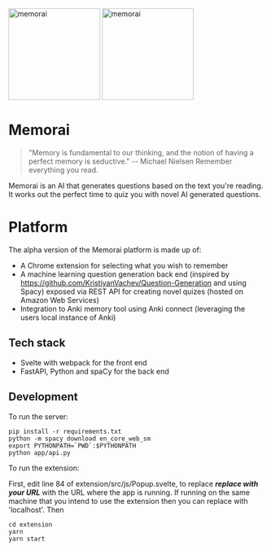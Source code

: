 
 <img src="https://raw.githubusercontent.com/humanloop/memorai/master/extension/src/img/icon-192.png" width="180" alt="memorai"> 
 <img src="https://raw.githubusercontent.com/humanloop/memorai/master/extension/src/img/memorai.png" width="180" alt="memorai"> 
 
 
# Memorai

> "Memory is fundamental to our thinking, and the notion of having a perfect memory is seductive." -- Michael Nielsen
Remember everything you read.

Memorai is an AI that generates questions based on the text you're reading. It works out the perfect time to quiz you with novel AI generated questions.

# Platform
The alpha version of the Memorai platform is made up of:
 * A Chrome extension for selecting what you wish to remember
 * A machine learning question generation back end (inspired by https://github.com/KristiyanVachev/Question-Generation and using Spacy) exposed via REST API for creating novel quizes (hosted on Amazon Web Services)
 * Integration to Anki memory tool using Anki connect (leveraging the users local instance of Anki)

## Tech stack
 - Svelte with webpack for the front end
 - FastAPI, Python and spaCy for the back end


## Development

To run the server:

```
pip install -r requirements.txt
python -m spacy download en_core_web_sm
export PYTHONPATH=`PWD`:$PYTHONPATH
python app/api.py
```

To run the extension:

First, edit line 84 of extension/src/js/Popup.svelte, to replace ***replace with your URL*** with the URL where the app is running.  If running on the same machine that you intend to use the extension then you can replace with 'localhost'.  Then

```
cd extension
yarn
yarn start
```